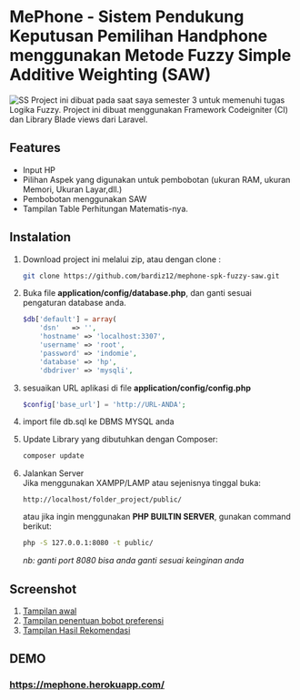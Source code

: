 # MePhone - Sistem Pendukung Keputusan Pemilihan Handphone menggunakan Metode Fuzzy Simple Additive Weighting (SAW)

![SS](https://user-images.githubusercontent.com/25524265/68142817-bd573e00-ff62-11e9-969b-29ccd0d252d9.png)
Project ini dibuat pada saat saya semester 3 untuk memenuhi tugas Logika Fuzzy. Project ini dibuat menggunakan Framework Codeigniter (CI) dan Library Blade views dari Laravel.


## Features
* Input HP
* Pilihan Aspek yang digunakan untuk pembobotan (ukuran RAM, ukuran Memori, Ukuran Layar,dll.)
* Pembobotan menggunakan SAW
* Tampilan Table Perhitungan Matematis-nya.


## Instalation
1. Download project ini melalui zip, atau dengan clone :
    ```bash
    git clone https://github.com/bardiz12/mephone-spk-fuzzy-saw.git
    ```
2.  Buka file __application/config/database.php__, dan ganti sesuai pengaturan database anda.
    ```php
    $db['default'] = array(
        'dsn'	=> '',
        'hostname' => 'localhost:3307',
        'username' => 'root',
        'password' => 'indomie',
        'database' => 'hp',
        'dbdriver' => 'mysqli',
    ```
3. sesuaikan URL aplikasi di file __application/config/config.php__ 
    ```php
    $config['base_url'] = 'http://URL-ANDA';
    ```

4. import file db.sql ke DBMS MYSQL anda
5. Update Library yang dibutuhkan dengan Composer:
    ```bash
    composer update
    ```

6. Jalankan Server<br/>
    Jika menggunakan XAMPP/LAMP atau sejenisnya tinggal buka: 
    ```
    http://localhost/folder_project/public/
    ```
    atau jika ingin menggunakan __PHP BUILTIN SERVER__, gunakan command berikut:
    ```bash
    php -S 127.0.0.1:8080 -t public/
    ```
    _nb: ganti port 8080 bisa anda ganti sesuai keinginan anda_

## Screenshot
1. <a href="https://user-images.githubusercontent.com/25524265/68142817-bd573e00-ff62-11e9-969b-29ccd0d252d9.png" target="_blank">Tampilan awal</a>
2. <a href="https://user-images.githubusercontent.com/25524265/68142900-e7a8fb80-ff62-11e9-9b65-428c94befd44.png" target="_blank">Tampilan penentuan bobot preferensi</a>
3. <a href="https://user-images.githubusercontent.com/25524265/68141716-9e57ac80-ff60-11e9-992f-9bc9ede86f26.png" target="_blank">Tampilan Hasil Rekomendasi</a>

## DEMO
### <a href="https://mephone.herokuapp.com/">https://mephone.herokuapp.com/</a>
